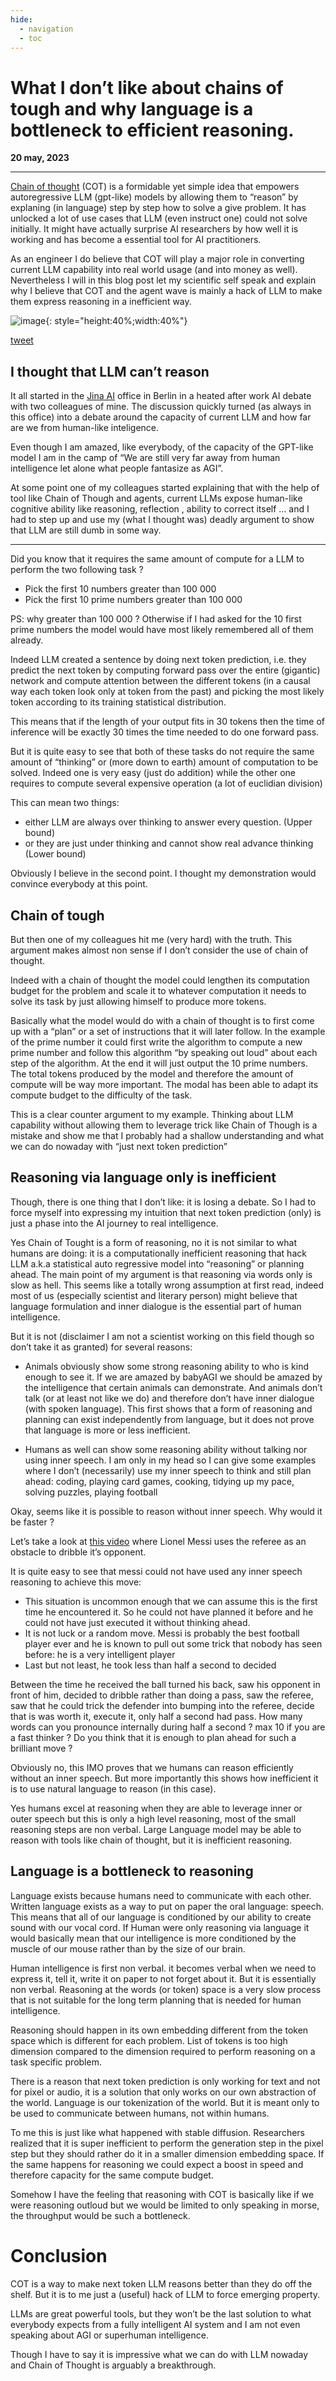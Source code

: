 ```yaml
---
hide:
  - navigation
  - toc
---
```


# What I don’t like about chains of tough and why language is a bottleneck to efficient reasoning.

**20 may, 2023**

---

[Chain of thought](https://arxiv.org/abs/2201.11903) (COT) is a formidable yet simple idea that empowers autoregressive LLM (gpt-like) models by allowing them to “reason” by explaning (in language) step by step how to solve a give problem. 
It has unlocked a lot of use cases that LLM (even instruct one) could not solve initially. It might have actually surprise AI researchers by how well it is working and has become a essential tool for AI practitioners.

As an engineer I do believe that COT will play a major role in converting current LLM capability into real world usage (and into money as well). Nevertheless I will in this blog post let my scientific self speak and explain why I believe that COT and the agent wave is mainly a hack of LLM to make them express reasoning in a inefficient way.


![image](einstein.png){: style="height:40%;width:40%"}

[tweet](https://twitter.com/ylecun/status/1652183354370916354?s=20)

## I thought that LLM can’t reason

It all started in the [Jina AI](https://jina.ai/) office in Berlin in a heated after work AI debate with two colleagues of mine. The discussion quickly turned (as always in this office) into a debate around the capacity of current LLM and how far are we from human-like inteligence. 

Even though I am amazed, like everybody, of the capacity of the GPT-like model I am in the camp of “We are still very far away from human intelligence let alone what people fantasize as AGI”. 

At some point one of my colleagues started explaining that with the help of tool like Chain of Though and agents, current LLMs expose human-like cognitive ability like reasoning, reflection , ability to correct itself … and I had to step up and use my (what I thought was) deadly argument to show that LLM are still dumb in some way.

---

Did you know that it requires the same amount of compute for a LLM to perform the two following task ?

* Pick the first 10 numbers greater than 100 000
* Pick the first 10 prime numbers greater than 100 000

PS: why greater than 100 000 ? Otherwise if I had asked for the 10 first prime numbers the model would have most likely remembered all of  them already.

Indeed LLM created a sentence by doing next token prediction, i.e. they predict the next token by computing forward pass over the entire (gigantic) network and compute attention between the different tokens (in a causal way each token look only at token from the past) and picking the most likely token according to its training statistical distribution.

This means that if the length of your output fits in 30 tokens then the time of inference will be exactly 30 times the time needed to do one forward pass.

But it is quite easy to see that both of these tasks do not require the same amount of “thinking” or (more down to earth)  amount of computation to be solved. Indeed one is very easy (just do addition) while the other one requires to compute several expensive operation (a lot of euclidian division)

This can mean two things: 

* either LLM are always over thinking to answer every question. (Upper bound)
* or they are just under thinking and cannot show real advance thinking (Lower bound)

Obviously I believe in the second point. I thought my demonstration would convince everybody at this point.

## Chain of tough

But then one of my colleagues hit me (very hard)  with the truth. This argument makes almost non sense if I don’t consider the use of chain of thought. 

Indeed with a chain of thought the model could lengthen its computation budget for the problem and scale it to whatever computation it needs to solve its task by just allowing himself to produce more tokens. 

Basically what the model would do with a chain of thought is to first come up with a “plan” or a set of instructions that it will later follow. In the example of the prime number it could first write the algorithm to compute a new prime number and follow this algorithm “by speaking out loud” about each step of the algorithm. At the end it will just output the 10 prime numbers. The total tokens produced by the model  and therefore the amount of compute will be way more important. The modal has been able to adapt its compute budget to the difficulty of the task.

This is a clear counter argument to my example. Thinking about LLM capability without allowing them to leverage trick like Chain of Though is a mistake and show me that I probably had a shallow understanding and what we can do nowaday with “just next token prediction”


## Reasoning via language only is inefficient 

Though, there is one thing that I don’t like: it is losing a debate. So I had to force myself into expressing my intuition that next token prediction (only) is just a phase into the AI journey to real intelligence.

Yes Chain of Tought is a form of reasoning, no it is not similar to what humans are doing: it is a computationally inefficient reasoning that hack LLM a.k.a statistical auto regressive model into “reasoning” or planning ahead. 
The main point of my argument is that reasoning via words only is slow as hell. This seems like a totally wrong assumption at first read, indeed most of us (especially scientist and literary person) might believe that language formulation and inner dialogue is the essential part of human intelligence. 

But it is not (disclaimer I am not a scientist working on this field though so don’t take it as granted) for several reasons: 

* Animals obviously show some strong reasoning ability to who is kind enough to see it. If we are amazed by babyAGI we should be amazed by the intelligence that certain animals can demonstrate. And animals don’t talk (or at least not like we do) and therefore don’t have inner dialogue (with spoken language). This first shows that a form of reasoning and planning can exist independently from language, but it does not prove that language is more or less inefficient.

* Humans as well can show some reasoning ability without talking nor using inner speech. I am only in my head so I can give some examples where I don’t (necessarily) use my inner speech to think and still plan ahead: coding, playing card games, cooking, tidying up my pace, solving puzzles, playing football

Okay, seems like it is possible to reason without inner speech. Why would it be faster ?

Let’s take a look at [this video](https://www.youtube.com/watch?v=rXABuzSoVOk) where Lionel Messi uses the referee as an obstacle to dribble it’s opponent. 

It is quite easy to see that messi could not have used any inner speech reasoning to achieve this move:

* This situation is uncommon enough that we can assume this is the first time he encountered it. So he could not have planned it before and he could not have just executed it without thinking ahead.
* It is not luck or a random move. Messi is probably the best football player ever and he is known to pull out some trick that nobody has seen before: he is a very intelligent player
* Last but not least, he took less than half a second to decided

Between the time he received the ball turned his back, saw his opponent in front of him, decided to dribble rather than doing a pass, saw the referee, saw that he could trick the defender into bumping into the referee, decide that is was worth it, execute it, only half a second had pass. How many words can you pronounce internally during half a second ? max 10 if you are a fast thinker ? Do you think that it is enough to plan ahead for such a brilliant move ?

Obviously no, this IMO proves that we humans can reason efficiently without an inner speech. But more importantly this shows how inefficient it is to use natural language to reason (in this case). 

Yes humans excel at reasoning when they are able to leverage inner or outer speech but this is only a high level reasoning, most of the small reasoning steps are non verbal. Large Language model may be able to reason with tools like chain of thought, but it is inefficient reasoning.

## Language is a bottleneck to reasoning 

Language exists because humans need to communicate with each other. Written language exists as a way to put on paper the oral language: speech. This means that all of our language is conditioned by our ability to create sound with our vocal cord. If Human were only reasoning via language it would basically mean that our intelligence is more conditioned by the muscle of our mouse rather than by the size of our brain.

Human intelligence is first non verbal. it becomes verbal when we need to express it, tell it, write it on paper to not forget about it. But it is essentially non verbal. Reasoning at the words (or token) space is a very slow process that is not suitable for the long term planning that is needed for human intelligence. 

Reasoning should happen in its own embedding different from the token space which is different for each problem. List of tokens is too high dimension compared to the dimension required to perform reasoning on a task specific problem.

There is a reason that next token prediction is only working for text and not for pixel or audio, it is a solution that only works on our own abstraction of the world. Language is our tokenization of the world. But it is meant only to be used to communicate between humans, not within humans.

To me this is just like what happened with stable diffusion. Researchers realized that it is  super inefficient to perform the generation step in the pixel step but they should rather do it in a smaller dimension embedding space. If the same happens for reasoning we could expect a boost in speed and therefore capacity for the same compute budget.

Somehow I have the feeling that reasoning with COT is basically like if we were reasoning outloud but we would be limited to only speaking in morse, the throughput would be such a bottleneck. 

# Conclusion

COT is a way to make next token LLM reasons better than they do off the shelf. But it is to me just a (useful)  hack of LLM to force emerging property.

LLMs are great powerful tools, but they won’t be the last solution to what everybody expects from a fully intelligent AI system and I am not even speaking about AGI or superhuman intelligence.

Though I have to say it is impressive what we can do with LLM nowaday and Chain of Thought is arguably a breakthrough.



























